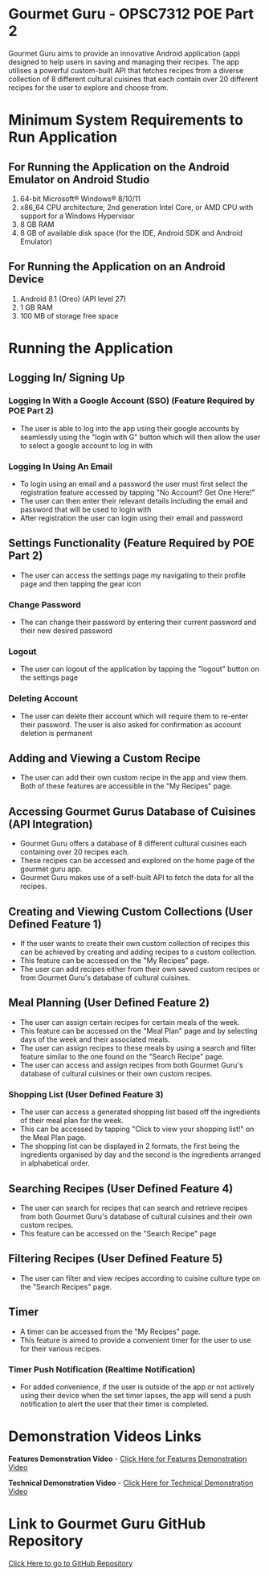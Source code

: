 # Gourmet Guru - OPSC7312 POE Part 2

Gourmet Guru aims to provide an innovative Android application (app) designed to help users in saving and managing their recipes. The app utilises a powerful custom-built API that fetches recipes from a diverse collection of 8 different cultural cuisines that each contain over 20 different recipes for the user to explore and choose from. 

# Minimum System Requirements to Run Application

## For Running the Application on the Android Emulator on Android Studio

1. 64-bit Microsoft® Windows® 8/10/11
2. x86_64 CPU architecture; 2nd generation Intel Core, or AMD CPU with support for a Windows Hypervisor
3. 8 GB RAM
4. 8 GB of available disk space (for the IDE, Android SDK and Android Emulator)

## For Running the Application on an Android Device

1. Android 8.1 (Oreo) (API level 27) 
2. 1 GB RAM
3. 100 MB of storage free space

# Running the Application

## Logging In/ Signing Up

### Logging In With a Google Account (SSO) (Feature Required by POE Part 2)

* The user is able to log into the app using their google accounts by seamlessly using the "login with G" button which will then allow the user to select a google account to log in with

### Logging In Using An Email

* To login using an email and a password the user must first select the registration feature accessed by tapping "No Account? Get One Here!"
* The user can then enter their relevant details including the email and password that will be used to login with
* After registration the user can login using their email and password

## Settings Functionality (Feature Required by POE Part 2)

* The user can access the settings page my navigating to their profile page and then tapping the gear icon 

### Change Password

* The can change their password by entering their current password and their new desired password

### Logout

* The user can logout of the application by tapping the "logout" button on the settings page

### Deleting Account

* The user can delete their account which will require them to re-enter their password. The user is also asked for confirmation as account deletion is permanent

## Adding and Viewing a Custom Recipe

* The user can add their own custom recipe in the app and view them. Both of these features are accessible in the "My Recipes" page.

## Accessing Gourmet Gurus Database of Cuisines (API Integration)

* Gourmet Guru offers a database of 8 different cultural cuisines each containing over 20 recipes each.
* These recipes can be accessed and explored on the home page of the gourmet guru app.
* Gourmet Guru makes use of a self-built API to fetch the data for all the recipes.

## Creating and Viewing Custom Collections (User Defined Feature 1)

* If the user wants to create their own custom collection of recipes this can be achieved by creating and adding recipes to a custom collection.
* This feature can be accessed on the "My Recipes" page.
* The user can add recipes either from their own saved custom recipes or from Gourmet Guru's database of cultural cuisines. 

## Meal Planning (User Defined Feature 2)

* The user can assign certain recipes for certain meals of the week.
* This feature can be accessed on the "Meal Plan" page and by selecting days of the week and their associated meals.
* The user can assign recipes to these meals by using a search and filter feature similar to the one found on the "Search Recipe" page. 
* The user can access and assign recipes from both Gourmet Guru's database of cultural cuisines or their own custom recipes. 

### Shopping List (User Defined Feature 3)

* The user can access a generated shopping list based off the ingredients of their meal plan for the week.
* This can be accessed by tapping "Click to view your shopping list!" on the Meal Plan page.
* The shopping list can be displayed in 2 formats, the first being the ingredients organised by day and the second is the ingredients arranged in alphabetical order.

## Searching Recipes (User Defined Feature 4)

* The user can search for recipes that can search and retrieve recipes from both Gourmet Guru's database of cultural cuisines and their own custom recipes. 
* This feature can be accessed on the "Search Recipe" page

## Filtering Recipes (User Defined Feature 5)

* The user can filter and view recipes according to cuisine culture type on the "Search Recipes" page. 

## Timer

* A timer can be accessed from the "My Recipes" page.
* This feature is aimed to provide a convenient timer for the user to use for their various recipes.

### Timer Push Notification (Realtime Notification)

* For added convenience, if the user is outside of the app or not actively using their device when the set timer lapses, the app will send a push notification to alert the user that their timer is completed.



# Demonstration Videos Links

**Features Demonstration Video** - [Click Here for Features Demonstration Video](https://youtu.be/gaOg3ixeZA8)

**Technical Demonstration Video** - [Click Here for Technical Demonstration Video]()

# Link to Gourmet Guru GitHub Repository
[Click Here to go to GitHub Repository](https://github.com/PerlaJbara/OPSC7312-POE-GourmetGuru)
